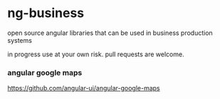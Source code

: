 # ng-business
open source angular libraries that can be used in business production systems

in progress
use at your own risk.
pull requests are welcome. 

### angular google maps
https://github.com/angular-ui/angular-google-maps
